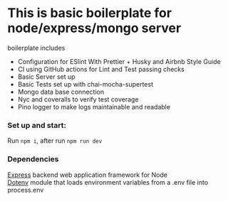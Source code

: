 # This is basic boilerplate for node/express/mongo server  

boilerplate includes 

* Configuration for ESlint With Prettier + Husky and Airbnb Style Guide  
* CI using GitHub actions for Lint and Test passing checks
* Basic Server set up
* Basic Tests set up with chai-mocha-supertest
* Mongo data base connection
* Nyc and coveralls to verify test coverage
* Pino logger to make logs maintainable and readable 

### Set up and start: 
Run `npm i`, after run `npm run dev`

### Dependencies  
[Express](https://www.npmjs.com/package/express) backend web application framework for Node  
[Dotenv](https://www.npmjs.com/package/dotenv) module that loads environment variables from a .env file into process.env

